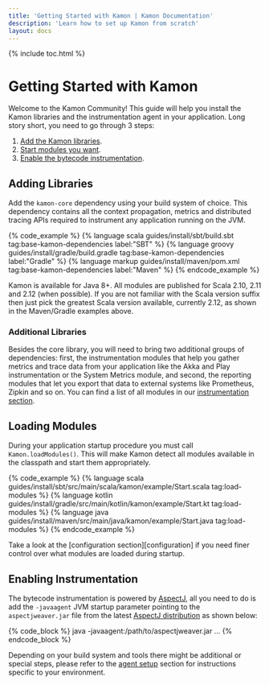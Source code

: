 ```yaml
---
title: 'Getting Started with Kamon | Kamon Documentation'
description: 'Learn how to set up Kamon from scratch'
layout: docs
---
```


{% include toc.html %}

Getting Started with Kamon
==========================

Welcome to the Kamon Community! This guide will help you install the Kamon libraries and the instrumentation agent in
your application. Long story short, you need to go through 3 steps:

  1. [Add the Kamon libraries](#adding-libraries).
  2. [Start modules you want](#starting-modules).
  2. [Enable the bytecode instrumentation](#enabling-instrumentation).


Adding Libraries
-----------------

Add the `kamon-core` dependency using your build system of choice. This dependency contains all the context propagation,
metrics and distributed tracing APIs required to instrument any application running on the JVM.

{% code_example %}
{%   language scala guides/install/sbt/build.sbt tag:base-kamon-dependencies label:"SBT" %}
{%   language groovy guides/install/gradle/build.gradle tag:base-kamon-dependencies label:"Gradle" %}
{%   language markup guides/install/maven/pom.xml tag:base-kamon-dependencies label:"Maven" %}
{% endcode_example %}

Kamon is available for Java 8+. All modules are published for Scala 2.10, 2.11 and 2.12 (when possible). If you are not
familiar with the Scala version suffix then just pick the greatest Scala version available, currently 2.12, as shown in
the Maven/Gradle examples above.

### Additional Libraries

Besides the core library, you will need to bring two additional groups of dependencies: first, the instrumentation
modules that help you gather metrics and trace data from your application like the Akka and Play instrumentation or the
System Metrics module, and second, the reporting modules that let you export that data to external systems like
Prometheus, Zipkin and so on. You can find a list of all modules in our [instrumentation section][instrumentation].


Loading Modules
---------------

During your application startup procedure you must call `Kamon.loadModules()`. This will make Kamon detect all modules
available in the classpath and start them appropriately.

{% code_example %}
{%   language scala guides/install/sbt/src/main/scala/kamon/example/Start.scala tag:load-modules %}
{%   language kotlin guides/install/gradle/src/main/kotlin/kamon/example/Start.kt tag:load-modules %}
{%   language java guides/install/maven/src/main/java/kamon/example/Start.java tag:load-modules %}
{% endcode_example %}

Take a look at the [configuration section][configuration] if you need finer control over what modules are loaded during
startup.


Enabling Instrumentation
------------------------

The bytecode instrumentation is powered by [AspectJ][aspectj], all you need to do is add the `-javaagent` JVM
startup parameter pointing to the `aspectjweaver.jar` file from the latest [AspectJ distribution][aspectjweaver] as shown
below:

{% code_block %}
java -javaagent:/path/to/aspectjweaver.jar ...
{% endcode_block %}

Depending on your build system and tools there might be additional or special steps, please refer to the [agent setup][agent]
section for instructions specific to your environment.



[instrumentation]: ../../instrumentation/
[agent]: ../setting-up-the-agent/
[aspectj]: https://www.eclipse.org/aspectj/
[aspectjweaver]: https://www.eclipse.org/aspectj/downloads.php
